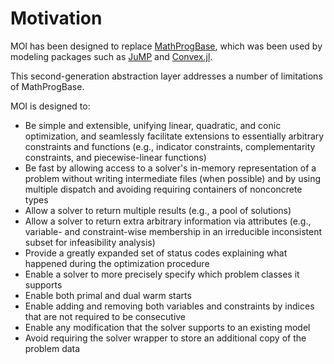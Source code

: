 # Motivation

MOI has been designed to replace [MathProgBase](https://github.com/JuliaOpt/MathProgBase.jl),
which was been used by modeling packages such as [JuMP](https://github.com/jump-dev/JuMP.jl)
and [Convex.jl](https://github.com/jump-dev/Convex.jl).

This second-generation abstraction layer addresses a number of limitations of
MathProgBase.

MOI is designed to:
- Be simple and extensible, unifying linear, quadratic, and conic optimization,
  and seamlessly facilitate extensions to essentially arbitrary constraints and
  functions (e.g., indicator constraints, complementarity constraints, and
  piecewise-linear functions)
- Be fast by allowing access to a solver's in-memory representation of a problem
  without writing intermediate files (when possible) and by using multiple
  dispatch and avoiding requiring containers of nonconcrete types
- Allow a solver to return multiple results (e.g., a pool of solutions)
- Allow a solver to return extra arbitrary information via attributes (e.g.,
  variable- and constraint-wise membership in an irreducible inconsistent subset
  for infeasibility analysis)
- Provide a greatly expanded set of status codes explaining what happened during
  the optimization procedure
- Enable a solver to more precisely specify which problem classes it supports
- Enable both primal and dual warm starts
- Enable adding and removing both variables and constraints by indices that are
  not required to be consecutive
- Enable any modification that the solver supports to an existing model
- Avoid requiring the solver wrapper to store an additional copy of the problem
  data
